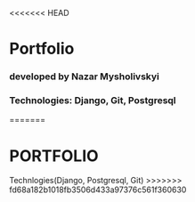 <<<<<<< HEAD
<h1>Portfolio</h1>
<h3>developed by Nazar Mysholivskyi</h3>
<h3>Technologies: Django, Git, Postgresql</h3>
=======
<h1>PORTFOLIO</h1> 
Technlogies(Django, Postgresql, Git)
>>>>>>> fd68a182b1018fb3506d433a97376c561f360630
